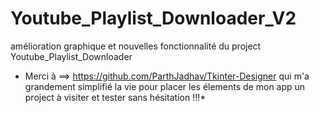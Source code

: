# Youtube_Playlist_Downloader_V2

amélioration graphique et nouvelles fonctionnalité du project Youtube_Playlist_Downloader

- Merci à ==> https://github.com/ParthJadhav/Tkinter-Designer qui m'a grandement simplifié la vie pour placer les élements de mon app un project à visiter et tester sans hésitation !!!\*
